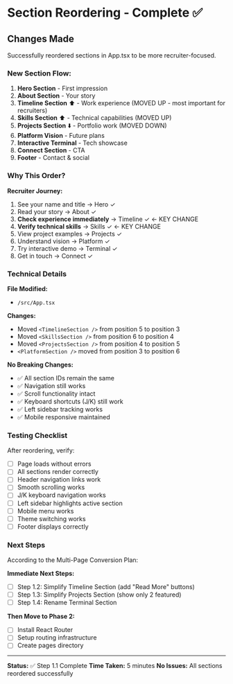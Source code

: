 # Section Reordering - Complete ✅

## Changes Made

Successfully reordered sections in App.tsx to be more recruiter-focused.

### New Section Flow:

1. **Hero Section** - First impression
2. **About Section** - Your story
3. **Timeline Section** ⬆️ - Work experience (MOVED UP - most important for recruiters)
4. **Skills Section** ⬆️ - Technical capabilities (MOVED UP)
5. **Projects Section** ⬇️ - Portfolio work (MOVED DOWN)
6. **Platform Vision** - Future plans
7. **Interactive Terminal** - Tech showcase
8. **Connect Section** - CTA
9. **Footer** - Contact & social

### Why This Order?

**Recruiter Journey:**
1. See your name and title → Hero ✓
2. Read your story → About ✓
3. **Check experience immediately** → Timeline ✓ ← KEY CHANGE
4. **Verify technical skills** → Skills ✓ ← KEY CHANGE
5. View project examples → Projects ✓
6. Understand vision → Platform ✓
7. Try interactive demo → Terminal ✓
8. Get in touch → Connect ✓

### Technical Details

**File Modified:**
- `/src/App.tsx`

**Changes:**
- Moved `<TimelineSection />` from position 5 to position 3
- Moved `<SkillsSection />` from position 6 to position 4
- Moved `<ProjectsSection />` from position 4 to position 5
- `<PlatformSection />` moved from position 3 to position 6

**No Breaking Changes:**
- ✅ All section IDs remain the same
- ✅ Navigation still works
- ✅ Scroll functionality intact
- ✅ Keyboard shortcuts (J/K) still work
- ✅ Left sidebar tracking works
- ✅ Mobile responsive maintained

### Testing Checklist

After reordering, verify:
- [ ] Page loads without errors
- [ ] All sections render correctly
- [ ] Header navigation links work
- [ ] Smooth scrolling works
- [ ] J/K keyboard navigation works
- [ ] Left sidebar highlights active section
- [ ] Mobile menu works
- [ ] Theme switching works
- [ ] Footer displays correctly

### Next Steps

According to the Multi-Page Conversion Plan:

**Immediate Next Steps:**
- [ ] Step 1.2: Simplify Timeline Section (add "Read More" buttons)
- [ ] Step 1.3: Simplify Projects Section (show only 2 featured)
- [ ] Step 1.4: Rename Terminal Section

**Then Move to Phase 2:**
- [ ] Install React Router
- [ ] Setup routing infrastructure
- [ ] Create pages directory

---

**Status:** ✅ Step 1.1 Complete
**Time Taken:** 5 minutes
**No Issues:** All sections reordered successfully
